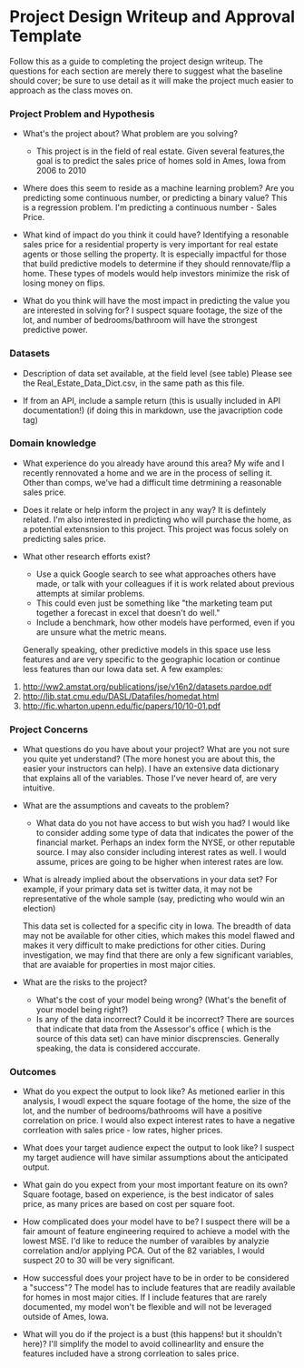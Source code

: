 # Project Design Writeup and Approval Template

Follow this as a guide to completing the project design writeup. The questions for each section are merely there to suggest what the baseline should cover; be sure to use detail as it will make the project much easier to approach as the class moves on.

### Project Problem and Hypothesis
* What's the project about? What problem are you solving?
    * This project is in the field of real estate. Given several features,the goal is to predict the sales price of homes sold in Ames, Iowa from 2006 to 2010 

* Where does this seem to reside as a machine learning problem? Are you predicting some continuous number, or predicting a binary value?
    This is a regression problem. I'm predicting a continuous number - Sales Price. 

* What kind of impact do you think it could have?
    Identifying a resonable sales price for a residential property is very important for real estate agents or those selling the property. It is especially impactful for those that build predictive models to determine if they should rennovate/flip a home. These types of models would help investors minimize the risk of losing money on flips. 

* What do you think will have the most impact in predicting the value you are interested in solving for?
    I suspect square footage, the size of the lot, and number of bedrooms/bathroom will have the strongest predictive power. 

### Datasets
* Description of data set available, at the field level (see table)
    Please see the Real_Estate_Data_Dict.csv, in the same path as this file. 

* If from an API, include a sample return (this is usually included in API documentation!) (if doing this in markdown, use the javacription code tag)

### Domain knowledge
* What experience do you already have around this area?
    My wife and I recently rennovated a home and we are in the process of selling it. Other than comps, we've had a difficult time detrmining a reasonable sales price. 

* Does it relate or help inform the project in any way?
    It is defintely related. I'm also interested in predicting who will purchase the home, as a potential extensnsion to this project. This project was focus solely on predicting sales price. 

* What other research efforts exist?
    * Use a quick Google search to see what approaches others have made, or talk with your colleagues if it is work related about previous attempts at similar problems.
    * This could even just be something like "the marketing team put together a forecast in excel that doesn't do well."
    * Include a benchmark, how other models have performed, even if you are unsure what the metric means.
    
    Generally speaking, other predictive models in this space use less features and are very specific to the geographic location or continue less features than our Iowa data set.  A few examples:

1. http://ww2.amstat.org/publications/jse/v16n2/datasets.pardoe.pdf
2. http://lib.stat.cmu.edu/DASL/Datafiles/homedat.html
3. http://fic.wharton.upenn.edu/fic/papers/10/10-01.pdf


### Project Concerns
* What questions do you have about your project? What are you not sure you quite yet understand? (The more honest you are about this, the easier your instructors can help).
    I have an extensive data dictionary that explains all of the variables. Those I've never heard of, are very intuitive. 

* What are the assumptions and caveats to the problem?
    * What data do you not have access to but wish you had?
    I would like to consider adding some type of data that indicates the power of the financial market. Perhaps an index form the NYSE, or other reputable source. I may also consider including interest rates as well. I would assume, prices are going to be higher when interest rates are low. 

* What is already implied about the observations in your data set? For example, if your primary data set is twitter data, it may not be representative of the whole sample (say, predicting who would win an election)

    This data set is collected for a specific city in Iowa. The breadth of data may not be available for other cities, which makes this model flawed and makes it very difficult to make predictions for other cities. During investigation, we may find that there are only a few significant variables, that are avaiable for properties in most major cities. 

* What are the risks to the project?
    * What's the cost of your model being wrong? (What's the benefit of your model being right?)
    * Is any of the data incorrect? Could it be incorrect?
    There are sources that indicate that data from the Assessor's office ( which is the source of this data set) can have minior discprenscies. Generally speaking, the data is considered acccurate. 

### Outcomes
* What do you expect the output to look like?
    As metioned earlier in this analysis, I woudl expect the square footage of the home, the size of the lot, and the number of bedrooms/bathrooms will have a positive correlation on price. I would also expect interest rates to have a negative corrleation with sales price - low rates, higher prices. 


* What does your target audience expect the output to look like?
    I suspect my target audience will have similar assumptions about the anticipated output. 

* What gain do you expect from your most important feature on its own?
    Square footage, based on experience, is the best indicator of sales price, as many prices are based on cost per square foot. 

* How complicated does your model have to be?
    I suspect there will be a fair amount of feature engineering required to achieve a model with the lowest MSE. I'd like to reduce the number of varaibles by analyzie correlation and/or applying PCA.  Out of the 82 variables, I would suspect 20 to 30 will be very significant. 

* How successful does your project have to be in order to be considered a "success"?
    The model has to include features that are readily available for homes in most major cities. If I include features that are rarely documented, my model won't be flexible and will not be leveraged outside of Ames, Iowa. 

* What will you do if the project is a bust (this happens! but it shouldn't here)?
    I'll simplify the model to avoid collinearlity and ensure the features included have a strong corrleation to sales price. 


